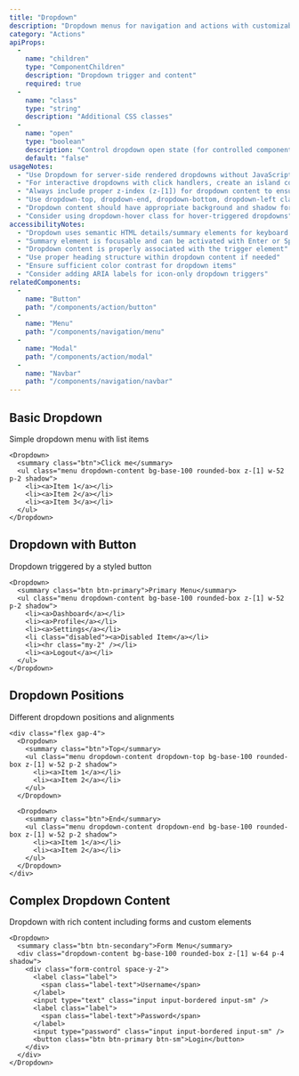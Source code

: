 ```yaml
---
title: "Dropdown"
description: "Dropdown menus for navigation and actions with customizable content"
category: "Actions"
apiProps:
  -
    name: "children"
    type: "ComponentChildren"
    description: "Dropdown trigger and content"
    required: true
  -
    name: "class"
    type: "string"
    description: "Additional CSS classes"
  -
    name: "open"
    type: "boolean"
    description: "Control dropdown open state (for controlled component)"
    default: "false"
usageNotes:
  - "Use Dropdown for server-side rendered dropdowns without JavaScript interactivity"
  - "For interactive dropdowns with click handlers, create an island component"
  - "Always include proper z-index (z-[1]) for dropdown content to ensure it appears above other elements"
  - "Use dropdown-top, dropdown-end, dropdown-bottom, dropdown-left classes for positioning"
  - "Dropdown content should have appropriate background and shadow for visibility"
  - "Consider using dropdown-hover class for hover-triggered dropdowns"
accessibilityNotes:
  - "Dropdown uses semantic HTML details/summary elements for keyboard accessibility"
  - "Summary element is focusable and can be activated with Enter or Space"
  - "Dropdown content is properly associated with the trigger element"
  - "Use proper heading structure within dropdown content if needed"
  - "Ensure sufficient color contrast for dropdown items"
  - "Consider adding ARIA labels for icon-only dropdown triggers"
relatedComponents:
  -
    name: "Button"
    path: "/components/action/button"
  -
    name: "Menu"
    path: "/components/navigation/menu"
  -
    name: "Modal"
    path: "/components/action/modal"
  -
    name: "Navbar"
    path: "/components/navigation/navbar"
---
```


## Basic Dropdown

Simple dropdown menu with list items

```tsx
<Dropdown>
  <summary class="btn">Click me</summary>
  <ul class="menu dropdown-content bg-base-100 rounded-box z-[1] w-52 p-2 shadow">
    <li><a>Item 1</a></li>
    <li><a>Item 2</a></li>
    <li><a>Item 3</a></li>
  </ul>
</Dropdown>
```

## Dropdown with Button

Dropdown triggered by a styled button

```tsx
<Dropdown>
  <summary class="btn btn-primary">Primary Menu</summary>
  <ul class="menu dropdown-content bg-base-100 rounded-box z-[1] w-52 p-2 shadow">
    <li><a>Dashboard</a></li>
    <li><a>Profile</a></li>
    <li><a>Settings</a></li>
    <li class="disabled"><a>Disabled Item</a></li>
    <li><hr class="my-2" /></li>
    <li><a>Logout</a></li>
  </ul>
</Dropdown>
```

## Dropdown Positions

Different dropdown positions and alignments

```tsx
<div class="flex gap-4">
  <Dropdown>
    <summary class="btn">Top</summary>
    <ul class="menu dropdown-content dropdown-top bg-base-100 rounded-box z-[1] w-52 p-2 shadow">
      <li><a>Item 1</a></li>
      <li><a>Item 2</a></li>
    </ul>
  </Dropdown>
  
  <Dropdown>
    <summary class="btn">End</summary>
    <ul class="menu dropdown-content dropdown-end bg-base-100 rounded-box z-[1] w-52 p-2 shadow">
      <li><a>Item 1</a></li>
      <li><a>Item 2</a></li>
    </ul>
  </Dropdown>
</div>
```

## Complex Dropdown Content

Dropdown with rich content including forms and custom elements

```tsx
<Dropdown>
  <summary class="btn btn-secondary">Form Menu</summary>
  <div class="dropdown-content bg-base-100 rounded-box z-[1] w-64 p-4 shadow">
    <div class="form-control space-y-2">
      <label class="label">
        <span class="label-text">Username</span>
      </label>
      <input type="text" class="input input-bordered input-sm" />
      <label class="label">
        <span class="label-text">Password</span>
      </label>
      <input type="password" class="input input-bordered input-sm" />
      <button class="btn btn-primary btn-sm">Login</button>
    </div>
  </div>
</Dropdown>
```

